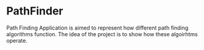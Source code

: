 # PathFinder
Path Finding Application is aimed to represent how different path finding 
algorithms function. The idea of the project is to show how these algoirhtms
operate.


